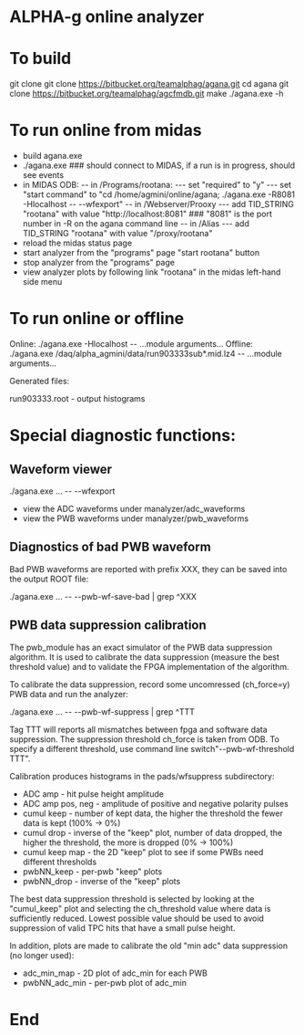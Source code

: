 # ALPHA-g online analyzer

# To build

git clone git clone https://bitbucket.org/teamalphag/agana.git
cd agana
git clone https://bitbucket.org/teamalphag/agcfmdb.git
make
./agana.exe -h

# To run online from midas

- build agana.exe
- ./agana.exe ### should connect to MIDAS, if a run is in progress, should see events
- in MIDAS ODB:
-- in /Programs/rootana:
--- set "required" to "y"
--- set "start command" to "cd /home/agmini/online/agana; ./agana.exe -R8081 -Hlocalhost -- --wfexport"
-- in /Webserver/Prooxy
--- add TID_STRING "rootana" with value "http://localhost:8081" ### "8081" is the port number in -R on the agana command line
-- in /Alias
--- add TID_STRING "rootana" with value "/proxy/rootana"
- reload the midas status page
- start analyzer from the "programs" page "start rootana" button
- stop analyzer from the "programs" page
- view analyzer plots by following link "rootana" in the midas left-hand side menu

# To run online or offline

Online: ./agana.exe -Hlocalhost -- ...module arguments...
Offline: ./agana.exe /daq/alpha_agmini/data/run903333sub*.mid.lz4 -- ...module arguments...

Generated files:

run903333.root - output histograms

# Special diagnostic functions:

## Waveform viewer

./agana.exe ... -- --wfexport

- view the ADC waveforms under manalyzer/adc_waveforms
- view the PWB waveforms under manalyzer/pwb_waveforms

## Diagnostics of bad PWB waveform

Bad PWB waveforms are reported with prefix XXX, they can
be saved into the output ROOT file:

./agana.exe ... -- --pwb-wf-save-bad | grep ^XXX

## PWB data suppression calibration

The pwb_module has an exact simulator of the PWB data suppression algorithm. It is used
to calibrate the data suppression (measure the best threshold value) and
to validate the FPGA implementation of the algorithm.

To calibrate the data suppression, record some uncomressed (ch_force=y) PWB data
and run the analyzer:

./agana.exe ... -- --pwb-wf-suppress | grep ^TTT

Tag TTT will reports all mismatches between fpga and software data suppression. The suppression
threshold ch_force is taken from ODB. To specify a different threshold, use command
line switch"--pwb-wf-threshold TTT".

Calibration produces histograms in the pads/wfsuppress subdirectory:

- ADC amp - hit pulse height amplitude
- ADC amp pos, neg - amplitude of positive and negative polarity pulses
- cumul keep - number of kept data, the higher the threshold the fewer data is kept (100% -> 0%)
- cumul drop - inverse of the "keep" plot, number of data dropped, the higher the threshold, the more is dropped (0% -> 100%)
- cumul keep map - the 2D "keep" plot to see if some PWBs need different thresholds
- pwbNN_keep - per-pwb "keep" plots
- pwbNN_drop - inverse of the "keep" plots

The best data suppression threshold is selected by looking at the "cumul_keep" plot
and selecting the ch_threshold value where data is sufficiently reduced. Lowest possible
value should be used to avoid suppression of valid TPC hits that have a small pulse height.

In addition, plots are made to calibrate the old "min adc" data suppression (no longer used):

- adc_min_map - 2D plot of adc_min for each PWB
- pwbNN_adc_min - per-pwb plot of adc_min

# End
